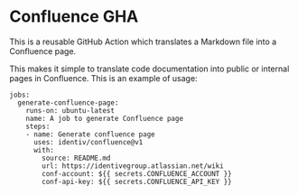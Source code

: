 # Confluence GHA

This is a reusable GitHub Action which translates a Markdown file into a Confluence
page.

This makes it simple to translate code documentation into public or internal pages
in Confluence. This is an example of usage:

```
jobs:
  generate-confluence-page:
    runs-on: ubuntu-latest
    name: A job to generate Confluence page
    steps:
    - name: Generate confluence page
      uses: identiv/confluence@v1
      with:
        source: README.md
        url: https://identivegroup.atlassian.net/wiki
        conf-account: ${{ secrets.CONFLUENCE_ACCOUNT }}
        conf-api-key: ${{ secrets.CONFLUENCE_API_KEY }}
```
